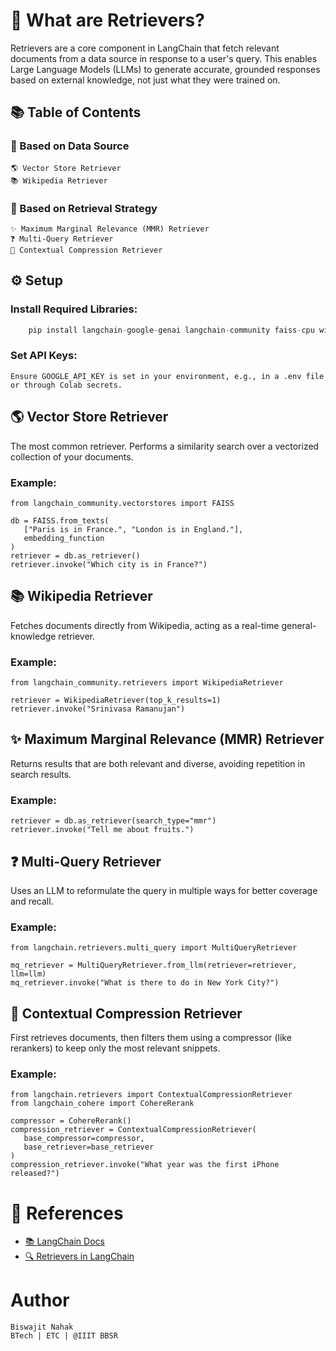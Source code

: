 # 📌 What are Retrievers?

Retrievers are a core component in LangChain that fetch relevant documents from a data source in response to a user's query. This enables Large Language Models (LLMs) to generate accurate, grounded responses based on external knowledge, not just what they were trained on.

## 📚 Table of Contents
### 🔹 Based on Data Source
    🌎 Vector Store Retriever
    📚 Wikipedia Retriever

### 🔹 Based on Retrieval Strategy
    ✨ Maximum Marginal Relevance (MMR) Retriever
    ❓ Multi-Query Retriever
    🎯 Contextual Compression Retriever


## ⚙️ Setup

### Install Required Libraries:
```python
    pip install langchain-google-genai langchain-community faiss-cpu wikipedia langchain-cohere
```
### Set API Keys:

    Ensure GOOGLE_API_KEY is set in your environment, e.g., in a .env file or through Colab secrets.

## 🌎 Vector Store Retriever

The most common retriever. Performs a similarity search over a vectorized collection of your documents.

### Example:
 ```
from langchain_community.vectorstores import FAISS

db = FAISS.from_texts(
    ["Paris is in France.", "London is in England."],
    embedding_function
)
retriever = db.as_retriever()
retriever.invoke("Which city is in France?")
 ```
## 📚 Wikipedia Retriever

Fetches documents directly from Wikipedia, acting as a real-time general-knowledge retriever.

### Example:
 ```
from langchain_community.retrievers import WikipediaRetriever

retriever = WikipediaRetriever(top_k_results=1)
retriever.invoke("Srinivasa Ramanujan")
 ```
## ✨ Maximum Marginal Relevance (MMR) Retriever

Returns results that are both relevant and diverse, avoiding repetition in search results.

### Example:
 ```
retriever = db.as_retriever(search_type="mmr")
retriever.invoke("Tell me about fruits.")
 ```
## ❓ Multi-Query Retriever

Uses an LLM to reformulate the query in multiple ways for better coverage and recall.

### Example:
 ```
from langchain.retrievers.multi_query import MultiQueryRetriever

mq_retriever = MultiQueryRetriever.from_llm(retriever=retriever, llm=llm)
mq_retriever.invoke("What is there to do in New York City?")
 ```
## 🎯 Contextual Compression Retriever

First retrieves documents, then filters them using a compressor (like rerankers) to keep only the most relevant snippets.

### Example:
 ```
from langchain.retrievers import ContextualCompressionRetriever
from langchain_cohere import CohereRerank

compressor = CohereRerank()
compression_retriever = ContextualCompressionRetriever(
    base_compressor=compressor,
    base_retriever=base_retriever
)
compression_retriever.invoke("What year was the first iPhone released?")
 ```
# 📌 References
- [📚 LangChain Docs](https://docs.langchain.com/)
- [🔍 Retrievers in LangChain](https://docs.langchain.com/docs/modules/data_connection/retrievers/)
#  Author

    Biswajit Nahak
    BTech | ETC | @IIIT BBSR
